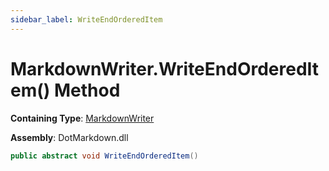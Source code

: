 ```yaml
---
sidebar_label: WriteEndOrderedItem
---
```


# MarkdownWriter\.WriteEndOrderedItem\(\) Method

**Containing Type**: [MarkdownWriter](../index.md)

**Assembly**: DotMarkdown\.dll

```csharp
public abstract void WriteEndOrderedItem()
```

